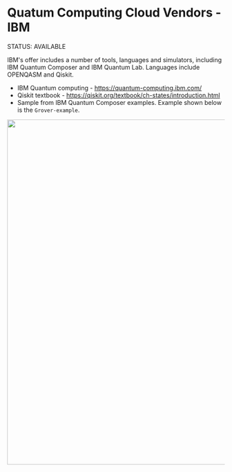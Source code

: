 # Quatum Computing Cloud Vendors - IBM

STATUS: AVAILABLE

IBM's offer includes a number of tools, languages and simulators, including IBM Quantum Composer and IBM Quantum Lab.
Languages include OPENQASM and Qiskit.

- IBM Quantum computing - https://quantum-computing.ibm.com/
- Qiskit textbook - https://qiskit.org/textbook/ch-states/introduction.html
- Sample from IBM Quantum Composer examples.  Example shown below is the `Grover-example`.

<img src="https://github.com/lynnlangit/learning-quantum/blob/main/images/grover.png" width=800>
